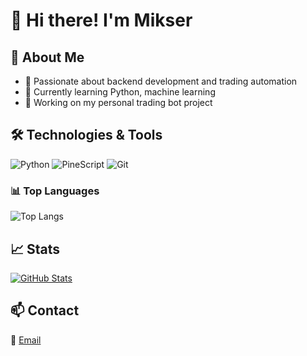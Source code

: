# 👋 Hi there! I'm Mikser

## 🚀 About Me
- 🎯 Passionate about backend development and trading automation
- 🧠 Currently learning Python, machine learning
- 💼 Working on my personal trading bot project

## 🛠️ Technologies & Tools
![Python](https://img.shields.io/badge/Python-3670A0?style=for-the-badge&logo=python&logoColor=ffdd54)
![PineScript](https://img.shields.io/badge/Pine_Script-008000?style=for-the-badge&logo=tradingview&logoColor=white)
![Git](https://img.shields.io/badge/Git-F05032?style=for-the-badge&logo=git&logoColor=white)

### 📊 Top Languages
![Top Langs](https://github-readme-stats.vercel.app/api/top-langs/?username=TUJ_LOGIN_GITHUB&layout=compact&theme=radical)

## 📈 Stats
[![GitHub Stats](https://github-readme-stats.vercel.app/api?username=Mikser&show_icons=true&theme=radical)](https://github-readme-stats.vercel.app/api?username=mikser&show_icons=true&theme=radical)

## 📫 Contact
📧 [Email](mailto:mikolaj7894123@gmail.com)



